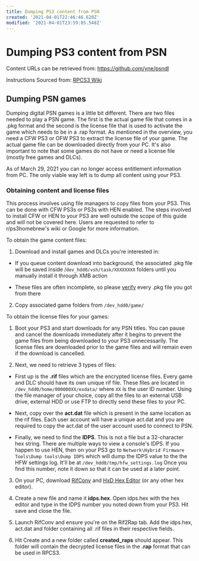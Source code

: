 ```yaml
---
title: Dumping PS3 content from PSN
created: '2021-04-01T22:46:46.620Z'
modified: '2021-04-01T23:59:05.548Z'
---
```


# Dumping PS3 content from PSN

Content URLs can be retrieved from: https://github.com/yne/psndl

Instructions Sourced from: [RPCS3 Wiki](https://wiki.rpcs3.net/index.php?title=Help:Dumping_PlayStation_3_games)

## Dumping PSN games

Dumping digital PSN games is a little bit different. There are two files needed to play a PSN game. The first is the actual game file that comes in a .pkg format and the second is the license file that is used to activate the game which needs to be in a .rap format. As mentioned in the overview, you need a CFW PS3 or OFW PS3 to extract the license file of your game. The actual game file can be downloaded directly from your PC. It's also important to note that some games do not have or need a license file (mostly free games and DLCs).

As of March 29, 2021 you can no longer access entitlement information from PC. The only viable way left is to dump all content using your PS3.

### Obtaining content and license files

This process involves using file managers to copy files from your PS3. This can be done with CFW PS3s or PS3s with HEN enabled. The steps involved to install CFW or HEN to your PS3 are well outside the scope of this guide and will not be covered here. Users are requested to refer to r/ps3homebrew's wiki or Google for more information.

To obtain the game content files:

1) Download and install games and DLCs you're interested in:

* If you queue content download into background, the associated .pkg file will be saved inside /`dev_hdd0/vsh/task/XXXXXXXX` folders until you manually install it through XMB action

* These files are often incomplete, so please [verify](https://github.com/13xforever/psn-pkg-validator/releases/tag/v1.3.1) every .pkg file you got from there

2) Copy associated game folders from `/dev_hdd0/game/`

To obtain the license files for your games:

1) Boot your PS3 and start downloads for any PSN titles. You can pause and cancel the downloads immediately after it begins to prevent the game files from being downloaded to your PS3 unnecessarily. The license files are downloaded prior to the game files and will remain even if the download is cancelled.

2) Next, we need to retrieve 3 types of files:

* First up is the **.rif** files which are the encrypted license files. Every game and DLC should have its own unique rif file. These files are located in `/dev_hdd0/home/000000XX/exdata/` where `XX` is the user ID number. Using the file manager of your choice, copy all the files to an external USB drive, external HDD or use FTP to directly send these files to your PC.

* Next, copy over the **act.dat** file which is present in the same location as the rif files. Each user account will have a unique act.dat and you are required to copy the act.dat of the user account used to connect to PSN.

* Finally, we need to find the **IDPS**. This is not a file but a 32-character hex string. There are multiple ways to view a console's IDPS.  If you happen to use HEN, then on your PS3 go to `Network\Hybrid Firmware Tools\Dump tools\Dump IDPS` which will dump the IDPS value to the the HFW settings log.  It'll be at `/dev_hdd0/tmp/hfw_settings.log` Once you find this number, note it down so that it can be used at a later point.

3) On your PC, download [RifConv](https://mega.nz/#!NP5WTayL!Grzqe_BQlrmK4_ofCGGVNZX4WkBSN54BDel399aWsMI) and [HxD Hex Editor](https://mh-nexus.de/en/hxd/) (or any other hex editor).

4) Create a new file and name it **idps.hex**. Open idps.hex with the hex editor and type in the IDPS number you noted down from your PS3. Hit save and close the file.

5) Launch RifConv and ensure you're on the Rif2Rap tab. Add the idps.hex, act.dat and folder containing all .rif files in their respective fields.

6) Hit Create and a new folder called **created_raps** should appear. This folder will contain the decrypted license files in the **.rap** format that can be used in RPCS3.
